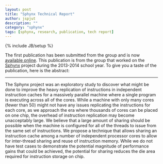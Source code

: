 ```yaml
---
layout: post
title: "Sphynx Technical Report"
author: jspjut
description: ""
category: "sphynx"
tags: [sphynx, research, publication, tech report]
---
```

{% include JB/setup %}

The first publication has been submitted from the group and is now 
[available online](http://arxiv.org/abs/1412.1140).
This publication is from the group that worked on the 
[Sphynx](/project/sphynx.html) project during the 2013-2014 school year. 
To give you a taste of the publication, here is the abstract:

---

The Sphynx project was an exploratory study to discover what might be done to improve the heavy replication of instructions in independent instruction caches for a massively parallel machine where a single program is executing across all of the cores. While a machine with only many cores (fewer than 50) might not have any issues replicating the instructions for each core, as we approach the era where thousands of cores can be placed on one chip, the overhead of instruction replication may become unacceptably large. We believe that a large amount of sharing should be possible when the machine is configured for all of the threads to issue from the same set of instructions. We propose a technique that allows sharing an instruction cache among a number of independent processor cores to allow for inter-thread sharing and reuse of instruction memory. While we do not have test cases to demonstrate the potential magnitude of performance gains that could be achieved, the potential for sharing reduces the die area required for instruction storage on chip.